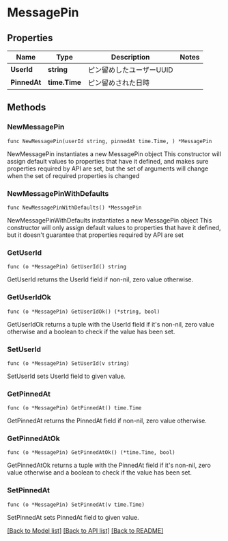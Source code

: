 # MessagePin

## Properties

Name | Type | Description | Notes
------------ | ------------- | ------------- | -------------
**UserId** | **string** | ピン留めしたユーザーUUID | 
**PinnedAt** | **time.Time** | ピン留めされた日時 | 

## Methods

### NewMessagePin

`func NewMessagePin(userId string, pinnedAt time.Time, ) *MessagePin`

NewMessagePin instantiates a new MessagePin object
This constructor will assign default values to properties that have it defined,
and makes sure properties required by API are set, but the set of arguments
will change when the set of required properties is changed

### NewMessagePinWithDefaults

`func NewMessagePinWithDefaults() *MessagePin`

NewMessagePinWithDefaults instantiates a new MessagePin object
This constructor will only assign default values to properties that have it defined,
but it doesn't guarantee that properties required by API are set

### GetUserId

`func (o *MessagePin) GetUserId() string`

GetUserId returns the UserId field if non-nil, zero value otherwise.

### GetUserIdOk

`func (o *MessagePin) GetUserIdOk() (*string, bool)`

GetUserIdOk returns a tuple with the UserId field if it's non-nil, zero value otherwise
and a boolean to check if the value has been set.

### SetUserId

`func (o *MessagePin) SetUserId(v string)`

SetUserId sets UserId field to given value.


### GetPinnedAt

`func (o *MessagePin) GetPinnedAt() time.Time`

GetPinnedAt returns the PinnedAt field if non-nil, zero value otherwise.

### GetPinnedAtOk

`func (o *MessagePin) GetPinnedAtOk() (*time.Time, bool)`

GetPinnedAtOk returns a tuple with the PinnedAt field if it's non-nil, zero value otherwise
and a boolean to check if the value has been set.

### SetPinnedAt

`func (o *MessagePin) SetPinnedAt(v time.Time)`

SetPinnedAt sets PinnedAt field to given value.



[[Back to Model list]](../README.md#documentation-for-models) [[Back to API list]](../README.md#documentation-for-api-endpoints) [[Back to README]](../README.md)


